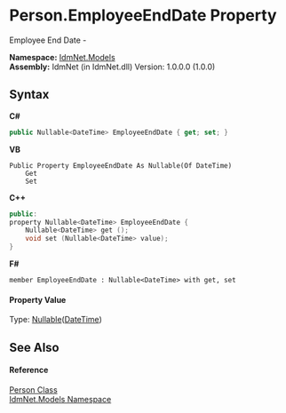 # Person.EmployeeEndDate Property 
 

Employee End Date -

**Namespace:**&nbsp;<a href="N_IdmNet_Models">IdmNet.Models</a><br />**Assembly:**&nbsp;IdmNet (in IdmNet.dll) Version: 1.0.0.0 (1.0.0)

## Syntax

**C#**<br />
``` C#
public Nullable<DateTime> EmployeeEndDate { get; set; }
```

**VB**<br />
``` VB
Public Property EmployeeEndDate As Nullable(Of DateTime)
	Get
	Set
```

**C++**<br />
``` C++
public:
property Nullable<DateTime> EmployeeEndDate {
	Nullable<DateTime> get ();
	void set (Nullable<DateTime> value);
}
```

**F#**<br />
``` F#
member EmployeeEndDate : Nullable<DateTime> with get, set

```


#### Property Value
Type: <a href="http://msdn2.microsoft.com/en-us/library/b3h38hb0" target="_blank">Nullable</a>(<a href="http://msdn2.microsoft.com/en-us/library/03ybds8y" target="_blank">DateTime</a>)

## See Also


#### Reference
<a href="T_IdmNet_Models_Person">Person Class</a><br /><a href="N_IdmNet_Models">IdmNet.Models Namespace</a><br />